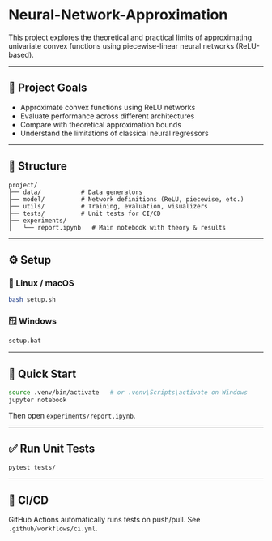 # Neural-Network-Approximation

This project explores the theoretical and practical limits of approximating univariate convex functions using piecewise-linear neural networks (ReLU-based).

---

## 🧠 Project Goals

- Approximate convex functions using ReLU networks
- Evaluate performance across different architectures
- Compare with theoretical approximation bounds
- Understand the limitations of classical neural regressors

---

## 📁 Structure

```
project/
├── data/           # Data generators
├── model/          # Network definitions (ReLU, piecewise, etc.)
├── utils/          # Training, evaluation, visualizers
├── tests/          # Unit tests for CI/CD
├── experiments/
│   └── report.ipynb   # Main notebook with theory & results
```

---

## ⚙️ Setup

### 🔧 Linux / macOS

```bash
bash setup.sh
```

### 🪟 Windows

```bat
setup.bat
```

---

## 🚀 Quick Start

```bash
source .venv/bin/activate   # or .venv\Scripts\activate on Windows
jupyter notebook
```

Then open `experiments/report.ipynb`.

---

## ✅ Run Unit Tests

```bash
pytest tests/
```

---

## 📌 CI/CD

GitHub Actions automatically runs tests on push/pull. See `.github/workflows/ci.yml`.